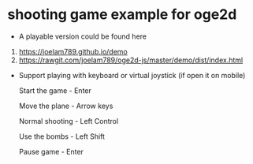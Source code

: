 # shooting game example for oge2d

- A playable version could be found here

1. https://joelam789.github.io/demo
2. https://rawgit.com/joelam789/oge2d-js/master/demo/dist/index.html

- Support playing with keyboard or virtual joystick (if open it on mobile)

  Start the game - Enter

  Move the plane - Arrow keys

  Normal shooting - Left Control

  Use the bombs - Left Shift

  Pause game - Enter

